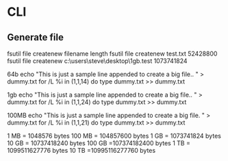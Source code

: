 # CLI

## Generate file

fsutil file createnew filename length
fsutil file createnew test.txt 52428800
fsutil file createnew c:\users\steve\desktop\1gb.test 1073741824

64b
echo "This is just a sample line appended to create a big file.. " > dummy.txt
for /L %i in (1,1,14) do type dummy.txt >> dummy.txt

1gb
echo "This is just a sample line appended to create a big file.. " > dummy.txt
for /L %i in (1,1,24) do type dummy.txt >> dummy.txt

100MB
echo "This is just a sample line appended  to create a big file. " > dummy.txt
for /L %i in (1,1,21) do type dummy.txt >> dummy.txt

1 MB = 1048576 bytes
100 MB = 104857600 bytes
1 GB = 1073741824 bytes
10 GB = 10737418240 bytes
100 GB =107374182400 bytes
1 TB = 1099511627776 bytes
10 TB =10995116277760 bytes
